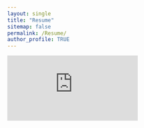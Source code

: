 ```yaml
---
layout: single
title: "Resume"
sitemap: false
permalink: /Resume/
author_profile: TRUE
---
```


<embed src="https://zharris003.github.io/zoeharrison.github.io/docs/assets/resume.pdf" type="application/pdf" />
